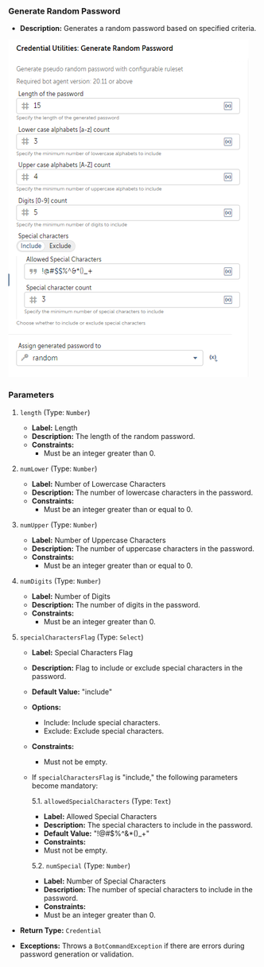 ### Generate Random Password

- **Description:** Generates a random password based on specified criteria.

![Alt text](./Screenshots/GenerateRandomPassword.png)

### Parameters

1. `length` (Type: `Number`)
    - **Label:** Length
    - **Description:** The length of the random password.
    - **Constraints:**
        - Must be an integer greater than 0.

2. `numLower` (Type: `Number`)
    - **Label:** Number of Lowercase Characters
    - **Description:** The number of lowercase characters in the password.
    - **Constraints:**
        - Must be an integer greater than or equal to 0.

3. `numUpper` (Type: `Number`)
    - **Label:** Number of Uppercase Characters
    - **Description:** The number of uppercase characters in the password.
    - **Constraints:**
        - Must be an integer greater than or equal to 0.

4. `numDigits` (Type: `Number`)
    - **Label:** Number of Digits
    - **Description:** The number of digits in the password.
    - **Constraints:**
        - Must be an integer greater than 0.

5. `specialCharactersFlag` (Type: `Select`)
    - **Label:** Special Characters Flag
    - **Description:** Flag to include or exclude special characters in the password.
    - **Default Value:** "include"
    - **Options:**
        - Include: Include special characters.
        - Exclude: Exclude special characters.
    - **Constraints:**
        - Must not be empty.

    - If `specialCharactersFlag` is "include," the following parameters become mandatory:

      5.1. `allowedSpecialCharacters` (Type: `Text`)
        - **Label:** Allowed Special Characters
        - **Description:** The special characters to include in the password.
        - **Default Value:** "!@#$%^&*()_+"
        - **Constraints:**
        - Must not be empty.

      5.2. `numSpecial` (Type: `Number`)
        - **Label:** Number of Special Characters
        - **Description:** The number of special characters to include in the password.
        - **Constraints:**
        - Must be an integer greater than 0.

- **Return Type:** `Credential`

- **Exceptions:** Throws a `BotCommandException` if there are errors during password generation or validation.

